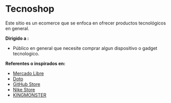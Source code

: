 # Tecnoshop
Este sitio es un ecomerce que se enfoca en ofrecer productos tecnológicos en general.


**Dirigido a :**

- Público en general que necesite comprar algun dispositivo o gadget tecnologico.


**Referentes o inspirados en:**

- [Mercado Libre](https://www.mercadolibre.com.mx/)
- [Doto](https://www.doto.com.mx/)
- [GitHub Store](https://thegithubshop.com/)
- [Nike Store](https://www.nike.com/)
- [KINGMONSTER](https://kingmonster.com/)
